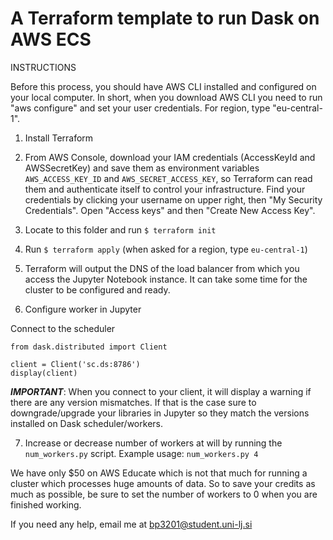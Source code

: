 # A Terraform template to run Dask on AWS ECS

INSTRUCTIONS

Before this process, you should have AWS CLI installed and configured on your local computer. In short, when you download AWS CLI
you need to run "aws configure" and set your user credentials. For region, type "eu-central-1".


1. Install Terraform
2. From AWS Console, download your IAM credentials (AccessKeyId and AWSSecretKey) and save them as environment variables `AWS_ACCESS_KEY_ID` and `AWS_SECRET_ACCESS_KEY`, so Terraform can read them and authenticate itself to control your infrastructure.
Find your credentials by clicking your username on upper right, then "My Security Credentials". Open "Access keys" and then "Create New Access Key".
3. Locate to this folder and run ```$ terraform init```
4. Run ```$ terraform apply``` (when asked for a region, type `eu-central-1`)
5. Terraform will output the DNS of the load balancer from which you access the Jupyter Notebook instance. It can take some time for the cluster to be configured and ready.


6. Configure worker in Jupyter

Connect to the scheduler

```
from dask.distributed import Client

client = Client('sc.ds:8786')
display(client)
```


***IMPORTANT***: When you connect to your client, it will display a warning if there are any version mismatches.
If that is the case sure to downgrade/upgrade your libraries in Jupyter so they match the versions installed
on Dask scheduler/workers.




7. Increase or decrease number of workers at will by running the `num_workers.py` script. Example usage:
`num_workers.py 4`

We have only $50 on AWS Educate which is not that much for running a cluster which processes huge amounts of data.
So to save your credits as much as possible, be sure to set the number of workers to 0 when you are finished working.

If you need any help, email me at bp3201@student.uni-lj.si

